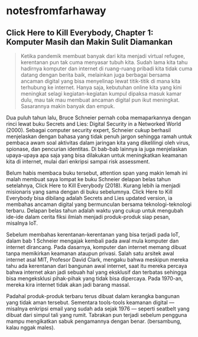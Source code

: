# notesfromfarhaway

## Click Here to Kill Everybody, Chapter 1: Komputer Masih dan Makin Sulit Diamankan

> Ketika pandemik membuat banyak dari kita menjadi virtual refugee, kerentanan pun tak cuma menyasar tubuh kita. Sudah lama kita tahu hadirnya komputer dan internet di ruang-ruang pribadi kita tidak cuma datang dengan berita baik, melainkan juga berbagai bersama ancaman digital yang bisa menyelinap lewat titik-titik di mana kita terhubung ke internet. Hanya saja, kebutuhan online kita yang kini meningkat selagi kegiatan-kegiatan kumpul dipaksa masuk kamar dulu, mau tak mau membuat ancaman digital pun ikut meningkat. Sasarannya makin banyak dan empuk.

Dua puluh tahun lalu, Bruce Schneier pernah coba memaparkannya dengan rinci lewat buku Secrets and Lies: Digital Security in a Networked World (2000). Sebagai computer security expert, Schneier cukup berhasil menjelaskan dengan bahasa yang tidak penuh jargon sehingga ramah untuk pembaca awam soal aktivitas dalam jaringan kita yang dikelilingi oleh virus, spionase, dan pencurian identitas. Di bab-bab lainnya ia juga menjelaskan upaya-upaya apa saja yang bisa dilakukan untuk meningkatkan keamanan kita di internet, mulai dari enkripsi sampai risk assessment.

Belum habis membaca buku tersebut, attention span yang makin lemah ini malah membuat saya lompat ke buku Schneier delapan belas tahun setelahnya, Click Here to Kill Everybody (2018). Kurang lebih ia menjadi misionaris yang sama dengan di buku sebelumnya. Click Here to Kill Everybody bisa dibilang adalah Secrets and Lies updated version, ia membahas ancaman digital yang bermunculan bersama teknologi-teknologi terbaru. Delapan belas tahun adalah waktu yang cukup untuk mengubah ide-ide dalam cerita fiksi ilmiah menjadi produk-produk siap pesan, misalnya IoT.

Sebelum membahas kerentanan-kerentanan yang bisa terjadi pada IoT, dalam bab 1 Schneier mengajak kembali pada awal mula komputer dan internet dirancang. Pada dasarnya, komputer dan internet memang dibuat tanpa memikirkan keamanan ataupun privasi. Salah satu arsitek awal internet asal MIT, Profesor David Clark, mengaku bahwa meskipun mereka tahu ada kerentanan dari bangunan awal internet, saat itu mereka percaya bahwa internet akan jadi sebuah hal yang eksklusif dan terbatas sehingga bisa mengeksklusi pihak-pihak yang tidak bisa dipercaya. Pada 1970-an, mereka kira internet tidak akan jadi barang massal.

Padahal produk-produk terbaru terus dibuat dalam kerangka bangunan yang tidak aman tersebut. Sementara tools-tools keamanan digital — misalnya enkripsi email yang sudah ada sejak 1976 — seperti seatbelt yang dibuat dari simpul tali yang rumit. Tabrakan pun terjadi sebelum pengguna mampu mengikatkan sabuk pengamannya dengan benar. (bersambung, kalau nggak males).
